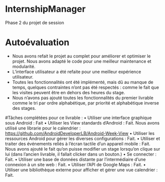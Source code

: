 # InternshipManager
Phase 2 du projet de session

# Autoévaluation
-	Nous avons refait le projet au complet pour améliorer et optimiser le projet. Nous avons adapté le code pour une meilleur maintenance et modularité.
-	L’interface utilisateur a été refaite pour une meilleur expérience utilisateur.
-	Toutes les fonctionnalités ont été implémenté, mais dû au manque de temps, quelques contraintes n’ont pas été respectés : comme le fait que les visites peuvent être en dehors des heures du stage.
-	Nous n’avons pas ajouté toutes les fonctionnalités du premier livrable comme le tri par ordre alphabétique, par priorité et alphabétique inverse des stages.

#Tâches complétées pour ce livrable :
• Utiliser une interface graphique sous Android : Fait
• Utiliser les View standards d’Android : Fait. Nous avons utilisé une librarie pour le calendrier :
https://github.com/AndroidDeveloperLB/Android-Week-View
• Utiliser les ressources Android pour gérer les diverses configurations : Fait.
• Utiliser et traiter des événements reliés à l’écran tactile d’un appareil mobile : Fait. Nous avons ajouté le fait qu’on puisse modifier un stage lorsqu’on clique sur lui (dans l’ancien livrable, il fallait clicker dans un bouton.) 
• Se connecter : Fait.
• Utiliser une base de données distante par l’intermédiaire d’une connexion à un site web : Fait.
• Utiliser l’API de Google Maps : Fait.
• Utiliser une bibliothèque externe pour afficher et gérer une vue calendrier : Fait.
